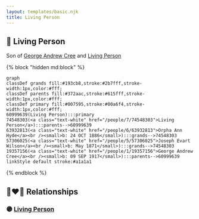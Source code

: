 ```yaml
---
layout: templates/basic.njk
title: Living Person
---
```

## 🔵 Living Person

Son of [George Andrew Cree](/people/1/19357156) and [Living Person](/people/7/74548303)

{% block "hidden md:block" %}
```mermaid
graph
classDef grands fill:#193cb8,stroke:#2b7fff,stroke-width:1px,color:#fff;
classDef parents fill:#372aac,stroke:#615fff,stroke-width:1px,color:#fff;
classDef primary fill:#007595,stroke:#00a6f4,stroke-width:1px,color:#fff;
60999639(Living Person):::primary
74548303(<a class="text-white" href="/people/7/74548303">Living Person</a>):::parents-->60999639
63932813(<a class="text-white" href="/people/6/63932813">Orpha Ann Hyde</a><br /><small>b: 24 OCT 1886</small>):::grands-->74548303
57306025(<a class="text-white" href="/people/5/57306025">Joseph Evart Wilson</a><br /><small>b: May 1871</small>):::grands-->74548303
19357156(<a class="text-white" href="/people/1/19357156">George Andrew Cree</a><br /><small>b: 09 SEP 1917</small>):::parents-->60999639
linkStyle default stroke:#a1a1a1
```
{% endblock %}

## 👩‍❤️‍👨 Relationships

### 🟣 [Living Person](/people/4/45559688)
